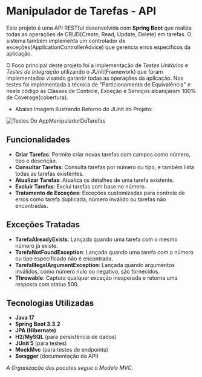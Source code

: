 # Manipulador de Tarefas - API

Este projeto é uma API RESTful desenvolvida com **Spring Boot** que realiza todas as operações de CRUD(Create, Read, Update, Delete) em tarefas.
O sistema também implementa um controlador de exceções(ApplicationControllerAdvice) que gerencia erros específicos da aplicação.

O Foco principal deste projeto foi a implementação de *Testes Unitários* e *Testes de Integração* utilizando o JUnit(Framework) que foram implementados visando garantir todas as operações da aplicação.
Nos testes foi implementada a técnica de "Particionamento de Equivalência" e neste código as Classes de Controle, Exceção e Serviços alcançaram 100% de Coverage(cobertura).

- Abaixo Imagem Ilustrando Retorno do JUnit do Projeto:

![Testes Do AppManipuladorDeTarefas](https://github.com/user-attachments/assets/ed8d927f-77a1-4ba3-8828-9f2673a6d0b4)


## Funcionalidades

- **Criar Tarefas**: Permite criar novas tarefas com campos como número, tipo e descrição.
- **Consultar Tarefas**: Consulta tarefas por número ou tipo, e também lista todas as tarefas existentes.
- **Atualizar Tarefas**: Atualiza os detalhes de uma tarefa existente.
- **Excluir Tarefas**: Exclui tarefas com base no número.
- **Tratamento de Exceções**: Exceções customizadas para controle de erros como tarefa duplicada, número inválido ou tarefas não encontradas.

## Exceções Tratadas

- **TarefaAlreadyExists**: Lançada quando uma tarefa com o mesmo número já existe.
- **TarefaNotFoundException**: Lançada quando uma tarefa com o número ou tipo especificado não é encontrada.
- **TarefaIllegalArgumentException**: Lançada quando argumentos inválidos, como número nulo ou negativo, são fornecidos.
- **Throwable**: Captura qualquer exceção inesperada e retorna uma resposta com status 500.

## Tecnologias Utilizadas

- **Java 17**
- **Spring Boot 3.3.2**
- **JPA (Hibernate)**
- **H2/MySQL** (para persistência de dados)
- **JUnit 5** (para testes)
- **MockMvc** (para testes de endpoints)
- **Swagger** (documentação da API)

_A Organização dos pacotes segue o Modelo MVC._

